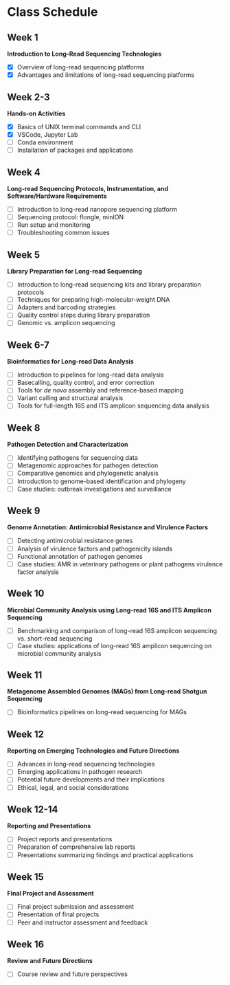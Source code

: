 # Class Schedule

## Week 1

**Introduction to Long-Read Sequencing Technologies**

- [x] Overview of long-read sequencing platforms 
- [x] Advantages and limitations of long-read sequencing platforms 

## Week 2-3

**Hands-on Activities**

- [x] Basics of UNIX terminal commands and CLI
- [x] VSCode, Jupyter Lab
- [ ] Conda environment
- [ ] Installation of packages and applications

## Week 4

**Long-read Sequencing Protocols, Instrumentation, and Software/Hardware Requirements**

- [ ] Introduction to long-read nanopore sequencing platform
- [ ] Sequencing protocol: flongle, minION
- [ ] Run setup and monitoring
- [ ] Troubleshooting common issues

## Week 5

**Library Preparation for Long-read Sequencing**

- [ ] Introduction to long-read sequencing kits and library preparation protocols
- [ ] Techniques for preparing high-molecular-weight DNA
- [ ] Adapters and barcoding strategies
- [ ] Quality control steps during library preparation
- [ ] Genomic vs. amplicon sequencing

## Week 6-7

**Bioinformatics for Long-read Data Analysis**

- [ ] Introduction to pipelines for long-read data analysis
- [ ] Basecalling, quality control, and error correction
- [ ] Tools for _de novo_ assembly and reference-based mapping
- [ ] Variant calling and structural analysis
- [ ] Tools for full-length 16S and ITS amplicon sequencing data analysis

## Week 8

**Pathogen Detection and Characterization**

- [ ] Identifying pathogens for sequencing data
- [ ] Metagenomic approaches for pathogen detection
- [ ] Comparative genomics and phylogenetic analysis
- [ ] Introduction to genome-based identification and phylogeny
- [ ] Case studies: outbreak investigations and surveillance

## Week 9

**Genome Annotation: Antimicrobial Resistance and Virulence Factors**

- [ ] Detecting antimicrobial resistance genes
- [ ] Analysis of virulence factors and pathogenicity islands
- [ ] Functional annotation of pathogen genomes
- [ ] Case studies: AMR in veterinary pathogens or plant pathogens virulence factor analysis

## Week 10

**Microbial Community Analysis using Long-read 16S and ITS Amplicon Sequencing**

- [ ] Benchmarking and comparison of long-read 16S amplicon sequencing vs. short-read sequencing
- [ ] Case studies: applications of long-read 16S amplicon sequencing on microbial community analysis

## Week 11

**Metagenome Assembled Genomes (MAGs) from Long-read Shotgun Sequencing**

- [ ] Bioinformatics pipelines on long-read sequencing for MAGs

## Week 12

**Reporting on Emerging Technologies and Future Directions**

- [ ] Advances in long-read sequencing technologies
- [ ] Emerging applications in pathogen research
- [ ] Potential future developments and their implications
- [ ] Ethical, legal, and social considerations

## Week 12-14

**Reporting and Presentations**

- [ ] Project reports and presentations
- [ ] Preparation of comprehensive lab reports
- [ ] Presentations summarizing findings and practical applications

## Week 15

**Final Project and Assessment**

- [ ] Final project submission and assessment
- [ ] Presentation of final projects
- [ ] Peer and instructor assessment and feedback

## Week 16

**Review and Future Directions**

- [ ] Course review and future perspectives
